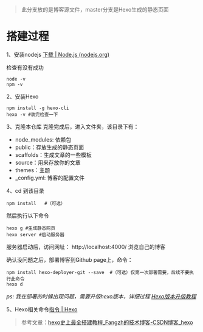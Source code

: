 > 此分支放的是博客源文件，master分支是Hexo生成的静态页面



# 搭建过程



1、安装nodejs [下载 | Node.js (nodejs.org)](https://nodejs.org/zh-cn/download/)

检查有没有成功

```shell
node -v
npm -v
```



2、安装Hexo

```shell
npm install -g hexo-cli
hexo -v #装完检查一下
```



3、克隆本仓库
克隆完成后，进入文件夹，该目录下有：

- node_modules: 依赖包
- public：存放生成的静态页面
- scaffolds：生成文章的一些模板
- source：用来存放你的文章
- themes：主题
- _config.yml: 博客的配置文件



4、cd 到该目录

```shell
npm install   #（可选）
```

然后执行以下命令

```shell
hexo g #生成静态网页
hexo server #启动服务器
```

服务器启动后，访问网址： http://localhost:4000/  浏览自己的博客

确认没问题之后，部署博客到Github page上，命令：

```shell
npm install hexo-deployer-git --save  #（可选）仅第一次部署需要，后续不要执行此命令
hexo d
```



*ps: 我在部署的时候出现问题，需要升级hexo版本，详细过程 [Hexo版本升级教程](https://zahi0.github.io/2022/01/18/Hexo版本升级教程/)*



5、Hexo相关命令[指令 | Hexo](https://hexo.io/zh-cn/docs/commands.html)



> 参考文章：[hexo史上最全搭建教程_Fangzh的技术博客-CSDN博客_hexo](https://blog.csdn.net/sinat_37781304/article/details/82729029)

